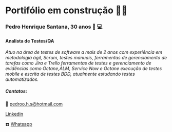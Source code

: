 # **Portifólio em construção** :construction_worker_man:

### **Pedro Henrique Santana, 30 anos** :man: :computer:

#### Analista de Testes/QA

*Atuo na área de testes de software a mais de 2 anos com experiência em metodologia ágil, Scrum, testes manuais, ferramentas de gerenciamento de tarefas como Jira e Trello ferramentas de testes e gerenciamento de evidências como Octane,ALM, Service Now e Octane execução de testes mobile e escrita de testes BDD, atualmente estudando testes automatizados.*









##### *Contatos:* 

:email: pedroo.h.s@hotmail.com 

 [Linkedin](https://www.linkedin.com/in/pedrohsantana/)

:phone: [Whatsapp](https://wa.me/5511983863497)
